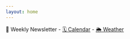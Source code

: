 ```yaml
---
layout: home
---
```


<div class="col full-col center" markdown=1>

📰 Weekly Newsletter - 
[🗓 Calendar](/activities/calendar/) -
[🌦 Weather](https://www.wunderground.com/dashboard/pws/KWALONGV97?cm_ven=localwx_pwsdash/)

</div>

